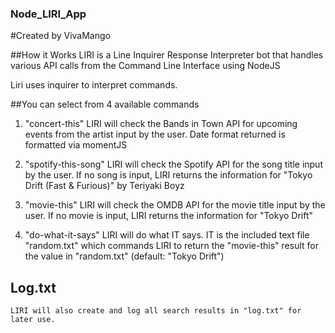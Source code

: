 ### Node_LIRI_App
#Created by VivaMango

##How it Works
LIRI is a Line Inquirer Response Interpreter bot that handles various API calls from the Command Line Interface using NodeJS

Liri uses inquirer to interpret commands.

##You can select from 4 available commands

1. "concert-this"
    LIRI will check the Bands in Town API for upcoming events from the artist input by the user.
    Date format returned is formatted via momentJS

2. "spotify-this-song"
    LIRI will check the Spotify API for the song title input by the user.
    If no song is input, LIRI returns the information for "Tokyo Drift (Fast & Furious)" by Teriyaki Boyz

3. "movie-this"
    LIRI will check the OMDB API for the movie title input by the user.
    If no movie is input, LIRI returns the information for "Tokyo Drift"

4. "do-what-it-says"
    LIRI will do what IT says.
    IT is the included text file "random.txt" which commands LIRI to return the "movie-this" result for the value in "random.txt" (default: "Tokyo Drift") 

## Log.txt
    LIRI will also create and log all search results in "log.txt" for later use.
